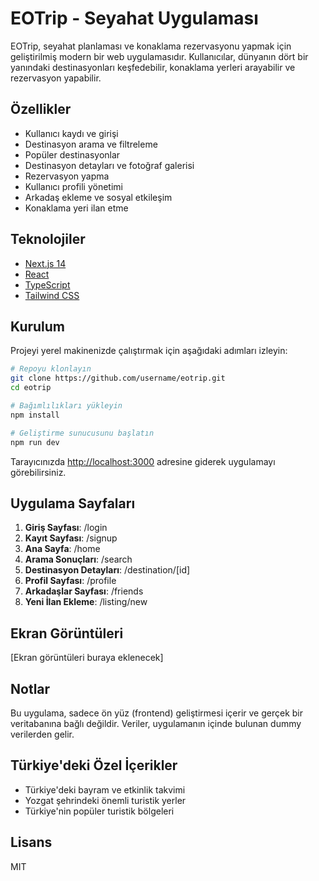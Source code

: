 # EOTrip - Seyahat Uygulaması

EOTrip, seyahat planlaması ve konaklama rezervasyonu yapmak için geliştirilmiş modern bir web uygulamasıdır. Kullanıcılar, dünyanın dört bir yanındaki destinasyonları keşfedebilir, konaklama yerleri arayabilir ve rezervasyon yapabilir.

## Özellikler

- Kullanıcı kaydı ve girişi
- Destinasyon arama ve filtreleme
- Popüler destinasyonlar
- Destinasyon detayları ve fotoğraf galerisi
- Rezervasyon yapma
- Kullanıcı profili yönetimi
- Arkadaş ekleme ve sosyal etkileşim
- Konaklama yeri ilan etme

## Teknolojiler

- [Next.js 14](https://nextjs.org/)
- [React](https://reactjs.org/)
- [TypeScript](https://www.typescriptlang.org/)
- [Tailwind CSS](https://tailwindcss.com/)

## Kurulum

Projeyi yerel makinenizde çalıştırmak için aşağıdaki adımları izleyin:

```bash
# Repoyu klonlayın
git clone https://github.com/username/eotrip.git
cd eotrip

# Bağımlılıkları yükleyin
npm install

# Geliştirme sunucusunu başlatın
npm run dev
```

Tarayıcınızda [http://localhost:3000](http://localhost:3000) adresine giderek uygulamayı görebilirsiniz.

## Uygulama Sayfaları

1. **Giriş Sayfası**: /login
2. **Kayıt Sayfası**: /signup
3. **Ana Sayfa**: /home
4. **Arama Sonuçları**: /search
5. **Destinasyon Detayları**: /destination/[id]
6. **Profil Sayfası**: /profile
7. **Arkadaşlar Sayfası**: /friends
8. **Yeni İlan Ekleme**: /listing/new

## Ekran Görüntüleri

[Ekran görüntüleri buraya eklenecek]

## Notlar

Bu uygulama, sadece ön yüz (frontend) geliştirmesi içerir ve gerçek bir veritabanına bağlı değildir. Veriler, uygulamanın içinde bulunan dummy verilerden gelir.

## Türkiye'deki Özel İçerikler

- Türkiye'deki bayram ve etkinlik takvimi
- Yozgat şehrindeki önemli turistik yerler
- Türkiye'nin popüler turistik bölgeleri

## Lisans

MIT
